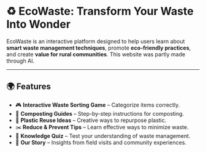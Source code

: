 # ♻️ EcoWaste: Transform Your Waste Into Wonder

EcoWaste is an interactive platform designed to help users learn about **smart waste management techniques**, promote **eco-friendly practices**, and create **value for rural communities**. This website was partly made through AI.

---

## 🌍 Features

- 🎮 **Interactive Waste Sorting Game** – Categorize items correctly.  
- 🌱 **Composting Guides** – Step-by-step instructions for composting.  
- 🧴 **Plastic Reuse Ideas** – Creative ways to repurpose plastic.  
- ✂️ **Reduce & Prevent Tips** – Learn effective ways to minimize waste.  
- 📝 **Knowledge Quiz** – Test your understanding of waste management.  
- 📖 **Our Story** – Insights from field visits and community experiences.  
